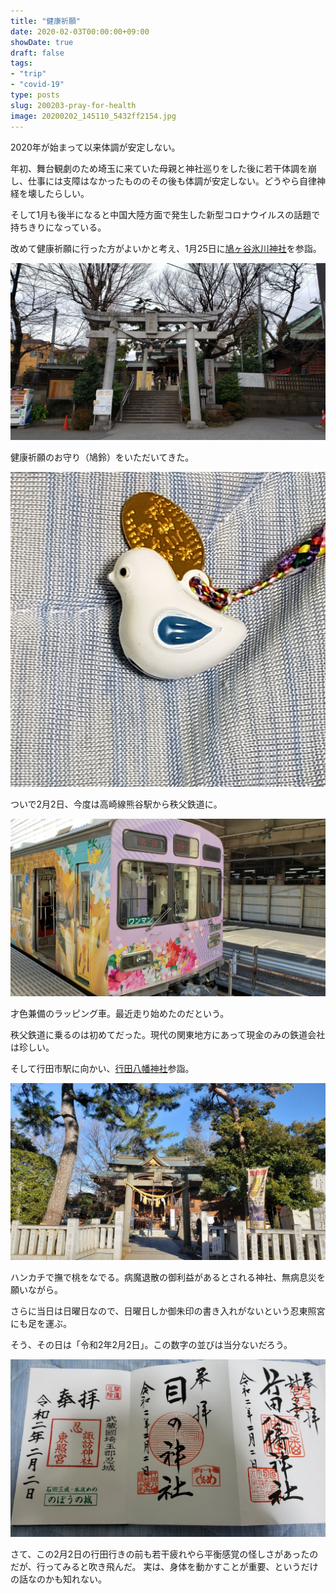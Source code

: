 ```yaml
---
title: "健康祈願"
date: 2020-02-03T00:00:00+09:00
showDate: true
draft: false
tags:
- "trip"
- "covid-19"
type: posts
slug: 200203-pray-for-health
image: 20200202_145110_5432ff2154.jpg
---
```

2020年が始まって以来体調が安定しない。

年初、舞台観劇のため埼玉に来ていた母親と神社巡りをした後に若干体調を崩し、仕事には支障はなかったもののその後も体調が安定しない。どうやら自律神経を壊したらしい。

そして1月も後半になると中国大陸方面で発生した新型コロナウイルスの話題で持ちきりになっている。

改めて健康祈願に行った方がよいかと考え、1月25日に[鳩ヶ谷氷川神社](http://www.hikawajinja.jp/)を参詣。

![20200125_130634.jpg](./20200125_130634_2e92bda3c4.jpg)

健康祈願のお守り（鳩鈴）をいただいてきた。

![hatosuzu.jpg](./hatosuzu_ff18807b23.jpg)

ついで2月2日、今度は高崎線熊谷駅から秩父鉄道に。

![20200202_140807.jpg](./20200202_140807_e3f71b4181.jpg)

才色兼備のラッピング車。最近走り始めたのだという。

秩父鉄道に乗るのは初めてだった。現代の関東地方にあって現金のみの鉄道会社は珍しい。

そして行田市駅に向かい、[行田八幡神社](https://www.gyodahachiman.jp/)参詣。

![Cover Image](./20200202_145110_5432ff2154.jpg)

ハンカチで撫で桃をなでる。病魔退散の御利益があるとされる神社、無病息災を願いながら。

さらに当日は日曜日なので、日曜日しか御朱印の書き入れがないという忍東照宮にも足を運ぶ。

そう、その日は「令和2年2月2日」。この数字の並びは当分ないだろう。

![20200202_183044.jpg](./20200202_183044_b22856fcac.jpg)

さて、この2月2日の行田行きの前も若干疲れやら平衡感覚の怪しさがあったのだが、行ってみると吹き飛んだ。
実は、身体を動かすことが重要、というだけの話なのかも知れない。